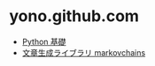 # yono.github.com

- [Python 基礎](python/python_basics)
- [文章生成ライブラリ markovchains](python/markovchains)